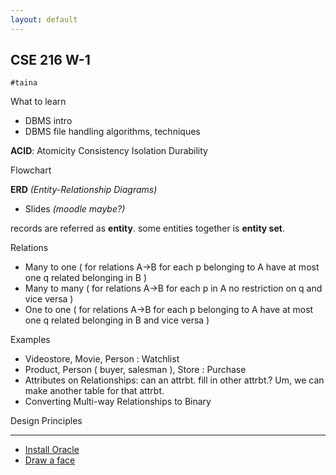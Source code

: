 ```yaml
---
layout: default
---
```


## CSE 216 W-1

`#taina`

What to learn
- DBMS intro
- DBMS file handling algorithms, techniques

__ACID__: Atomicity Consistency Isolation Durability

Flowchart

__ERD__ _(Entity-Relationship Diagrams)_
- Slides _(moodle maybe?)_

records are referred as __entity__. some entities together is __entity set__.

Relations
- Many to one ( for relations A->B for each p belonging to A have at most one q related belonging in B )
- Many to many ( for relations A->B for each p in A no restriction on q and vice versa )
- One to one ( for relations A->B for each p belonging to A have at most one q related belonging in B and vice versa )

Examples
- Videostore, Movie, Person : Watchlist
- Product, Person ( buyer, salesman ), Store : Purchase
- Attributes on Relationships: can an attrbt. fill in other attrbt.? Um, we can make another table for that attrbt.
- Converting Multi-way Relationships to Binary

Design Principles

***

- [Install Oracle](./OracleInstallationGuideline.pptx)
- [Draw a face](https://www.youtube.com/watch?v=iMEBSQJYaAY)
